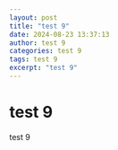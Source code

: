 ```yaml
---
layout: post
title: "test 9"
date: 2024-08-23 13:37:13
author: test 9
categories: test 9
tags: test 9
excerpt: "test 9"
---
```

# test 9

test 9
